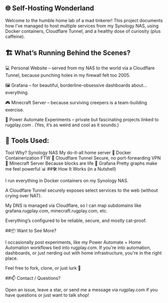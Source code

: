 ## 🌐 Self-Hosting Wonderland
Welcome to the humble home lab of a mad tinkerer!
This project documents how I’ve managed to host multiple services from my Synology NAS, using Docker containers, Cloudflare Tunnel, and a healthy dose of curiosity (plus caffeine).

## 🏗️ What’s Running Behind the Scenes?

💻 Personal Website – served from my NAS to the world via a Cloudflare Tunnel, because punching holes in my firewall felt too 2005.

🖼️ Grafana – for beautiful, borderline-obsessive dashboards about... everything.

🎮 Minecraft Server – because surviving creepers is a team-building exercise.

🤖 Power Automate Experiments – private but fascinating projects linked to rugplay.com
. (Yes, it’s as weird and cool as it sounds.)

## 🧰 Tools Used:
Tool	Why?
Synology NAS	My do-it-all home server 🧃
Docker	Containerization FTW 🐳
Cloudflare Tunnel	Secure, no port-forwarding VPN 🚪
Minecraft Server	Because blocks are life 🧱
Grafana	Pretty graphs make me feel powerful 📊
##🛠️ How It Works (in a Nutshell)

I run everything in Docker containers on my Synology NAS.

A Cloudflare Tunnel securely exposes select services to the web (without crying over NAT).

My DNS is managed via Cloudflare, so I can map subdomains like grafana.rugplay.com, minecraft.rugplay.com, etc.

Everything’s configured to be reliable, secure, and mostly cat-proof.

##📦 Want to See More?

I occasionally post experiments, like my Power Automate + Home Automation workflows tied into rugplay.com. If you're into automation, dashboards, or just nerding out with home infrastructure, you're in the right place.

Feel free to fork, clone, or just lurk 👀

##📫 Contact / Questions?

Open an issue, leave a star, or send me a message via rugplay.com
 if you have questions or just want to talk shop!
